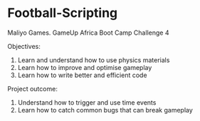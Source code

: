 # Football-Scripting
 Maliyo Games. GameUp Africa Boot Camp Challenge 4

Objectives:
 1. Learn and understand how to use physics materials
 2. Learn how to improve and optimise gameplay
 3. Learn how to write better and efficient code
 
Project outcome:
 1. Understand how to trigger and use time events
 2. Learn how to catch common bugs that can break gameplay
